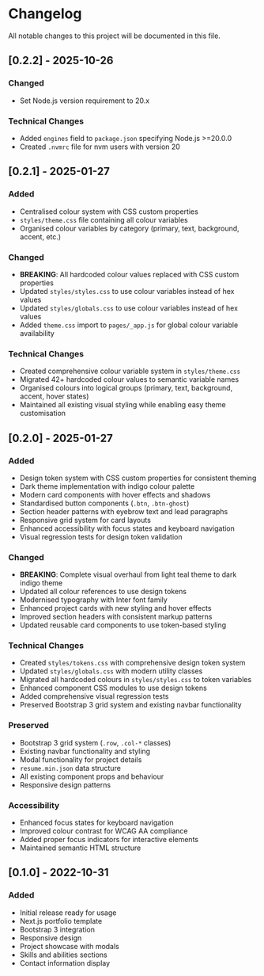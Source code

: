 # Changelog

All notable changes to this project will be documented in this file.

## [0.2.2] - 2025-10-26

### Changed
- Set Node.js version requirement to 20.x

### Technical Changes
- Added `engines` field to `package.json` specifying Node.js >=20.0.0
- Created `.nvmrc` file for nvm users with version 20

## [0.2.1] - 2025-01-27

### Added
- Centralised colour system with CSS custom properties
- `styles/theme.css` file containing all colour variables
- Organised colour variables by category (primary, text, background, accent, etc.)

### Changed
- **BREAKING**: All hardcoded colour values replaced with CSS custom properties
- Updated `styles/styles.css` to use colour variables instead of hex values
- Updated `styles/globals.css` to use colour variables instead of hex values
- Added `theme.css` import to `pages/_app.js` for global colour variable availability

### Technical Changes
- Created comprehensive colour variable system in `styles/theme.css`
- Migrated 42+ hardcoded colour values to semantic variable names
- Organised colours into logical groups (primary, text, background, accent, hover states)
- Maintained all existing visual styling while enabling easy theme customisation

## [0.2.0] - 2025-01-27

### Added
- Design token system with CSS custom properties for consistent theming
- Dark theme implementation with indigo colour palette
- Modern card components with hover effects and shadows
- Standardised button components (`.btn`, `.btn-ghost`)
- Section header patterns with eyebrow text and lead paragraphs
- Responsive grid system for card layouts
- Enhanced accessibility with focus states and keyboard navigation
- Visual regression tests for design token validation

### Changed
- **BREAKING**: Complete visual overhaul from light teal theme to dark indigo theme
- Updated all colour references to use design tokens
- Modernised typography with Inter font family
- Enhanced project cards with new styling and hover effects
- Improved section headers with consistent markup patterns
- Updated reusable card components to use token-based styling

### Technical Changes
- Created `styles/tokens.css` with comprehensive design token system
- Updated `styles/globals.css` with modern utility classes
- Migrated all hardcoded colours in `styles/styles.css` to token variables
- Enhanced component CSS modules to use design tokens
- Added comprehensive visual regression tests
- Preserved Bootstrap 3 grid system and existing navbar functionality

### Preserved
- Bootstrap 3 grid system (`.row`, `.col-*` classes)
- Existing navbar functionality and styling
- Modal functionality for project details
- `resume.min.json` data structure
- All existing component props and behaviour
- Responsive design patterns

### Accessibility
- Enhanced focus states for keyboard navigation
- Improved colour contrast for WCAG AA compliance
- Added proper focus indicators for interactive elements
- Maintained semantic HTML structure

## [0.1.0] - 2022-10-31

### Added
- Initial release ready for usage
- Next.js portfolio template
- Bootstrap 3 integration
- Responsive design
- Project showcase with modals
- Skills and abilities sections
- Contact information display
